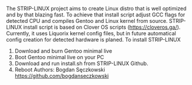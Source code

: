 The STRIP-LINUX project aims to create Linux distro that is well optimized and by that blazing fast. To achieve that install script adjust GCC flags for detected CPU and compiles Gentoo and Linux kernel from source. STRIP-LINUX install script is based on Clover OS scripts (https://cloveros.ga/). Currently, it uses Liquorix kernel config files, but in future automatical config creation for detected hardware is planed.
To install STRIP-LINUX
1. Download and burn Gentoo minimal live
2. Boot  Gentoo minimal live on your PC
3. Download and run install.sh from STRIP-LINUX Github.
4. Reboot
Authors:
Bogdan Sęczkowski https://github.com/bogdanseczkowski
